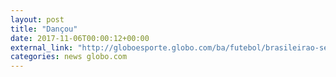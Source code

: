 ```yaml
---
layout: post
title: "Dançou"
date: 2017-11-06T00:00:12+00:00
external_link: "http://globoesporte.globo.com/ba/futebol/brasileirao-serie-a/jogo/05-11-2017/bahia-ponte-preta/"
categories: news globo.com
---
```

